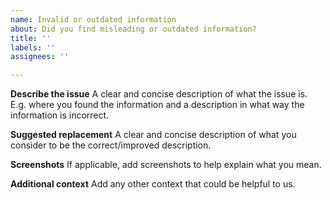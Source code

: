 ```yaml
---
name: Invalid or outdated information
about: Did you find misleading or outdated information?
title: ''
labels: ''
assignees: ''

---
```


**Describe the issue**
A clear and concise description of what the issue is. E.g. where you found the information and a description in what way the information is incorrect.

**Suggested replacement**
A clear and concise description of what you consider to be the correct/improved description.

**Screenshots**
If applicable, add screenshots to help explain what you mean.

**Additional context**
Add any other context that could be helpful to us.
